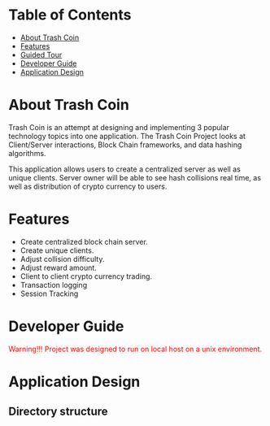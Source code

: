 # Table of Contents

* [About Trash Coin](#about-Trash-Coin)
* [Features](#features)
* [Guided Tour](#guided-tour)
* [Developer Guide](#developer-guide)
* [Application Design](#application-design)


# About Trash Coin 

Trash Coin is an attempt at designing and implementing 3 popular technology topics into one application. The Trash Coin Project looks at Client/Server interactions, Block Chain frameworks, and data hashing algorithms. 

This application allows users to create a centralized server as well as unique clients.  Server owner will be able to see hash collisions real time, as well as distribution of crypto currency to users. 

# Features

* Create centralized block chain server.
* Create unique clients.
* Adjust collision difficulty.
* Adjust reward amount.
* Client to client crypto currency trading.
* Transaction logging  
* Session Tracking

# Developer Guide

<font color="red"> Warning!!! Project was designed to run on local host on a unix environment. </font>

# Application Design

## Directory structure


